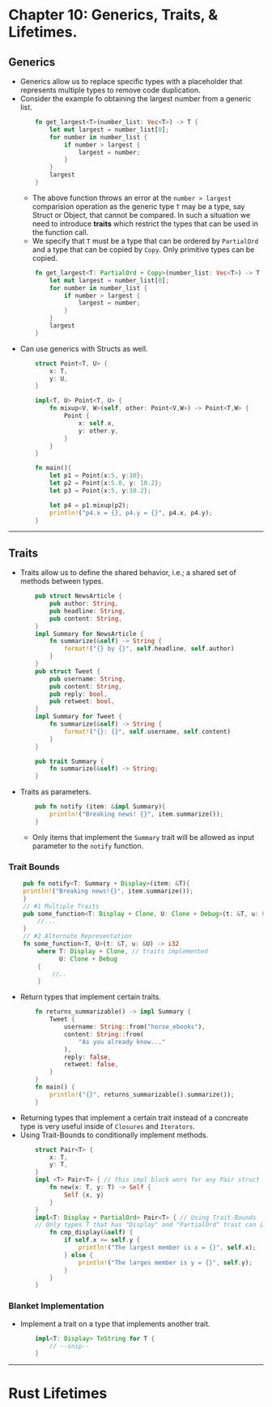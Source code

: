 # Chapter 10: Generics, Traits, & Lifetimes.

## Generics
* Generics allow us to replace specific types with a placeholder that represents multiple types to remove code duplication.
* Consider the example fo obtaining the largest number from a generic list.
    ```rust
        fn get_largest<T>(number_list: Vec<T>) -> T {
            let mut largest = number_list[0];
            for number in number_list {
                if number > largest {
                    largest = number;
                }
            }
            largest
        }
    ```
    * The above function throws an error at the ```number > largest``` comparision operation as the generic type `T` may be a type, say Struct or Object, that cannot be compared. In such a situation we need to introduce **traits** which restrict the types that can be used in the function call.
    * We specify that `T` must be a type that can be ordered by `PartialOrd` and a type that can be copied by `Copy`. Only primitive types can be copied.
    ```rust 
        fn get_largest<T: PartialOrd + Copy>(number_list: Vec<T>) -> T {
            let mut largest = number_list[0];
            for number in number_list {
                if number > largest {
                    largest = number;
                }
            }
            largest
        }
    ```
* Can use generics with Structs as well.
    ```rust
        struct Point<T, U> {
            x: T, 
            y: U,
        }

        impl<T, U> Point<T, U> {
            fn mixup<V, W>(self, other: Point<V,W>) -> Point<T,W> {
                Point {
                    x: self.x,
                    y: other.y,
                }
            }
        }

        fn main(){
            let p1 = Point{x:5, y:10};
            let p2 = Point{x:5.0, y: 10.2};
            let p3 = Point{x:5, y:10.2}; 

            let p4 = p1.mixup(p2);
            println!("p4.x = {}, p4.y = {}", p4.x, p4.y);
        }

    ```
* * *
## Traits
* Traits allow us to define the shared behavior, i.e.; a shared set of methods between types.
    ```rust
        pub struct NewsArticle {
            pub author: String,
            pub headline: String,
            pub content: String,
        }
        impl Summary for NewsArticle {
            fn summarize(&self) -> String {
                format!("{} by {}", self.headline, self.author)
            }
        }
        pub struct Tweet {
            pub username: String,
            pub content: String,
            pub reply: bool,
            pub retweet: bool,
        }
        impl Summary for Tweet {
            fn summarize(&self) -> String {
                format!("{}: {}", self.username, self.content)
            }
        }

        pub trait Summary {
            fn summarize(&self) -> String;
        }
    ```
* Traits as parameters. 
    ```rust
        pub fn notify (item: &impl Summary){
            println!("Breaking news! {}", item.summarize());
        }
    ```
    * Only items that implement the `Summary` trait will be allowed as input parameter to the `notify` function.
### Trait Bounds
```rust
    pub fn notify<T: Summary + Display>(item: &T){
    println!("Breaking news!{}", item.summarize());
    }
    // #1 Multiple Traits
    pub some_function<T: Display + Clone, U: Clone + Debug>(t: &T, u: &U) ->i32{
        //...
    }
    // #2 Alternate Representation 
    fn some_function<T, U>(t: &T, u: &U) -> i32 
        where T: Display + Clone, // traits implemented  
              U: Clone + Debug
        {
            //..
        }
```
* Return types that implement certain traits. 
    ```rust
        fn returns_summarizable() -> impl Summary {
            Tweet {
                username: String::from("horse_ebooks"),
                content: String::from(
                    "As you already know..."
                ),
                reply: false,
                retweet: false,
            }
        }
        fn main() {
            println!("{}", returns_summarizable().summarize());
        }
    ```
* Returning types that implement a certain trait instead of a concreate type is very useful inside of `Closures` and `Iterators`. 
* Using Trait-Bounds to conditionally implement methods.
    ```rust
        struct Pair<T> {
            x: T,
            y: T,
        }
        impl <T> Pair<T> { // this impl block wors for any Pair struct
            fn new(x: T, y: T) -> Self {
                Self {x, y}
            }
        }
        impl<T: Display + PartialOrd> Pair<T> { // Using Trait-Bounds
        // Only types T that has "Display" and "PartialOrd" trait can implement the functionality inside this impl block.
            fn cmp_display(&self) {
                if self.x >= self.y {
                    println!("The largest member is x = {}", self.x);
                } else {
                    println!("The larges member is y = {}", self.y);
                }
            }
        }
    ```
### Blanket Implementation
* Implement a trait on a type that implements another trait.
    ```rust
        impl<T: Display> ToString for T {
            // --snip--
        }
    ```
* * *
# Rust Lifetimes 

